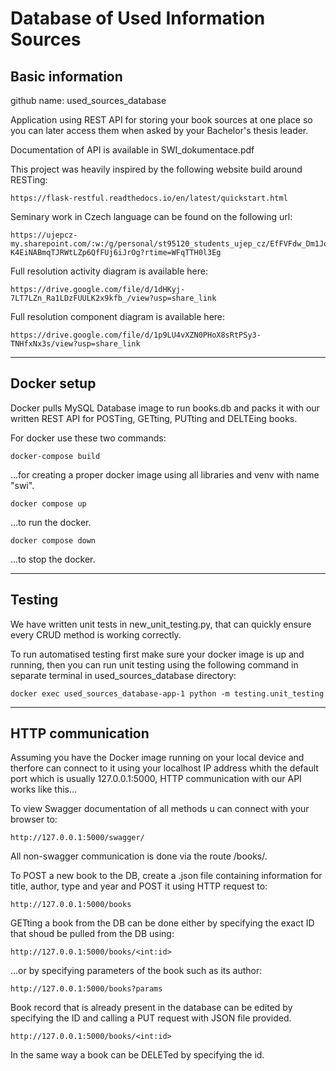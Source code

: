 # Database of Used Information Sources

## Basic information

github name: used_sources_database

Application using REST API for storing your book sources at one place so you can later access them when asked by your Bachelor's thesis leader.

Documentation of API is available in SWI_dokumentace.pdf

This project was heavily inspired by the following website build around RESTing:
```url
https://flask-restful.readthedocs.io/en/latest/quickstart.html
```

Seminary work in Czech language can be found on the following url:
```url
https://ujepcz-my.sharepoint.com/:w:/g/personal/st95120_students_ujep_cz/EfFVFdw_Dm1JqCZ5-K4EiNABmqTJRWtLZp6QfFUj6iJrOg?rtime=WFqTTH0l3Eg
```

Full resolution activity diagram is available here:
```url
https://drive.google.com/file/d/1dHKyj-7LT7LZn_Ra1LDzFUULK2x9kfb_/view?usp=share_link
```

Full resolution component diagram is available here:
```url
https://drive.google.com/file/d/1p9LU4vXZN0PHoX8sRtPSy3-TNHfxNx3s/view?usp=share_link
```

---------------------------------------------------------

## Docker setup

Docker pulls MySQL Database image to run books.db and packs it with our written REST API for POSTing, GETting, PUTting and DELTEing books.

For docker use these two commands:

```shell
docker-compose build
```
...for creating a proper docker image using all libraries and venv with name "swi".

```shell
docker compose up
```
...to run the docker. 

```shell
docker compose down
```
...to stop the docker. 

---------------------------------------------------------

## Testing

We have written unit tests in new_unit_testing.py, that can quickly ensure every CRUD method is working correctly.

To run automatised testing first make sure your docker image is up and running, then you can run unit testing using the following command in separate terminal in used_sources_database directory:

```shell
docker exec used_sources_database-app-1 python -m testing.unit_testing
```

---------------------------------------------------------

## HTTP communication

Assuming you have the Docker image running on your local device and therfore can connect to it using your localhost IP address whith the default port which is usually 127.0.0.1:5000, HTTP communication with our API works like this...

To view Swagger documentation of all methods u can connect with your browser to:
```url
http://127.0.0.1:5000/swagger/
```

All non-swagger communication is done via the route /books/.

To POST a new book to the DB, create a .json file containing information for title, author, type and year and POST it using HTTP request to:
```url
http://127.0.0.1:5000/books
```

GETting a book from the DB can be done either by specifying the exact ID that shoud be pulled from the DB using:
```url
http://127.0.0.1:5000/books/<int:id>
```
...or by specifying parameters of the book such as its author:
```url
http://127.0.0.1:5000/books?params
```

Book record that is already present in the database can be edited by specifying the ID and calling a PUT request with JSON file provided.
```url
http://127.0.0.1:5000/books/<int:id>
```

In the same way a book can be DELETed by specifying the id.